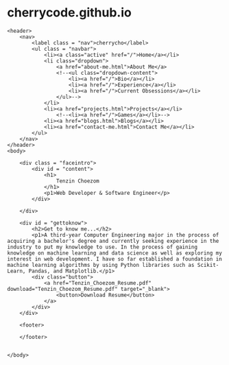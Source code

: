 # cherrycode.github.io
<!DOCTYPE html>

<html lang="en">
    <meta charrset = "UTF-8">
    <meta name="viewport" content = "width=devvice-width", initial-scale="1.0">
    <link rel="stylesheet" href="websitestyle.css"/>
    <link href='https://fonts.googleapis.com/css?family=Quicksand' rel='stylesheet'>  
    <link href='https://fonts.googleapis.com/css?family=Ysabeau Infant' rel='stylesheet'>
    <link rel="stylesheet" type="text/css" href="//fonts.googleapis.com/css?family=Chewy" />


    <header>
        <nav>
            <label class = "nav">cherrycho</label>
            <ul class = "navbar">
                <li><a class="active" href="/">Home</a></li>
                <li class="dropdown">
                    <a href="about-me.html">About Me</a>
                    <!--<ul class="dropdown-content">
                        <li><a href="/">Bio</a></li>
                        <li><a href="/">Experience</a></li>
                        <li><a href="/">Current Obsessions</a></li>
                    </ul>-->
                </li>
                <li><a href="projects.html">Projects</a></li>
                    <!--<li><a href="/">Games</a></li>-->
                <li><a href="blogs.html">Blogs</a></li>
                <li><a href="contact-me.html">Contact Me</a></li>
            </ul>
        </nav>
    </header>
    <body>
        
        <div class = "faceintro">
            <div id = "content">
                <h1>
                    Tenzin Choezom
                </h1>
                <p1>Web Developer & Software Engineer</p>
            </div>
        
        </div>

        <div id = "gettoknow">
            <h2>Get to know me...</h2>
            <p1>A third-year Computer Engineering major in the process of acquiring a bachelor's degree and currently seeking experience in the industry to put my knowledge to use. In the process of gaining knowledge on machine learning and data science as well as exploring my interest in web development. I have so far established a foundation in machine learning algorithms by using Python libraries such as Scikit-Learn, Pandas, and Matplotlib.</p1>
            <div class="button">
                <a href="Tenzin_Choezom_Resume.pdf" download="Tenzin_Choezom_Resume.pdf" target="_blank">
                    <button>Download Resume</button>
                </a>
            </div>
        </div>

        <footer>

        </footer>


    </body>

</html>
